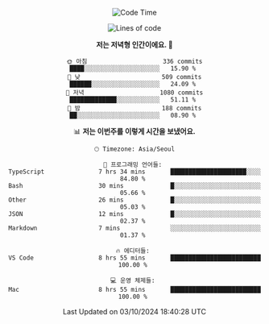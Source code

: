 <div align='center'>
 
<!--START_SECTION:waka-->
![Code Time](http://img.shields.io/badge/Code%20Time-3%2C854%20hrs%2021%20mins-blue)

![Lines of code](https://img.shields.io/badge/%EC%A0%80%EB%8A%94%20%EC%97%AC%ED%83%9C%EA%B9%8C%EC%A7%80%20-1.3%20million%20%EC%A4%84%EC%9D%98%20%EC%BD%94%EB%93%9C%EB%A5%BC%20%EC%9E%91%EC%84%B1%ED%96%88%EC%96%B4%EC%9A%94.-blue)

**저는 저녁형 인간이에요. 🦉** 

```text
🌞 아침                     336 commits         ████░░░░░░░░░░░░░░░░░░░░░   15.90 % 
🌆 낮　                     509 commits         ██████░░░░░░░░░░░░░░░░░░░   24.09 % 
🌃 저녁                     1080 commits        █████████████░░░░░░░░░░░░   51.11 % 
🌙 밤　                     188 commits         ██░░░░░░░░░░░░░░░░░░░░░░░   08.90 % 
```


📊 **저는 이번주를 이렇게 시간을 보냈어요.** 

```text
🕑︎ Timezone: Asia/Seoul

💬 프로그래밍 언어들: 
TypeScript               7 hrs 34 mins       █████████████████████░░░░   84.80 % 
Bash                     30 mins             █░░░░░░░░░░░░░░░░░░░░░░░░   05.66 % 
Other                    26 mins             █░░░░░░░░░░░░░░░░░░░░░░░░   05.03 % 
JSON                     12 mins             █░░░░░░░░░░░░░░░░░░░░░░░░   02.37 % 
Markdown                 7 mins              ░░░░░░░░░░░░░░░░░░░░░░░░░   01.37 % 

🔥 에디터들: 
VS Code                  8 hrs 55 mins       █████████████████████████   100.00 % 

💻 운영 체제들: 
Mac                      8 hrs 55 mins       █████████████████████████   100.00 % 
```


 Last Updated on 03/10/2024 18:40:28 UTC
<!--END_SECTION:waka-->
 </div>
<!---
Emewjin/Emewjin is a ✨ special ✨ repository because its `README.md` (this file) appears on your GitHub profile.
You can click the Preview link to take a look at your changes.
--->
